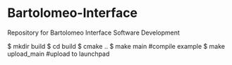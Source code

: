 # Bartolomeo-Interface
Repository for Bartolomeo Interface Software Development

$ mkdir build
$ cd build
$ cmake ..
$ make main #compile example
$ make upload_main #upload to launchpad
